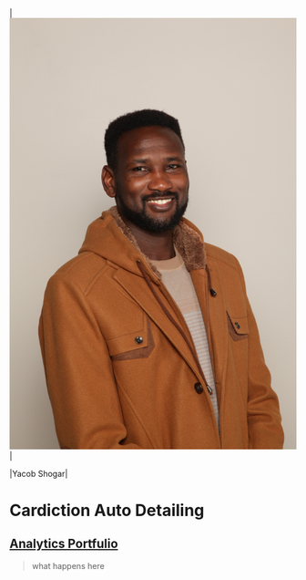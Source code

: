 |![Yacob](profpic.jpg)|

|Yacob Shogar|

# Cardiction Auto Detailing
## [Analytics Portfulio](Carsdiction.com)
>what happens here
